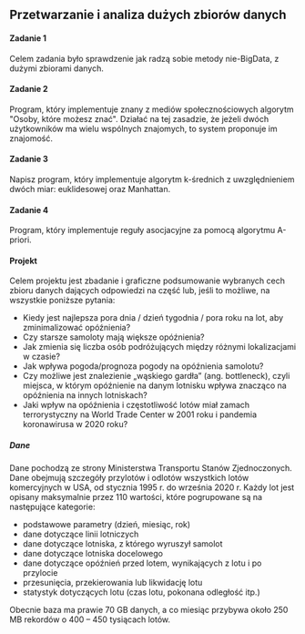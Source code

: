## Przetwarzanie i analiza dużych zbiorów danych


#### Zadanie 1
Celem zadania było sprawdzenie jak radzą sobie metody nie-BigData, z dużymi zbiorami danych.
#### Zadanie 2
Program, który implementuje znany z mediów społecznościowych algorytm "Osoby, które możesz znać". Działać na tej zasadzie, że jeżeli dwóch użytkowników ma wielu wspólnych znajomych, to system proponuje im znajomość.
#### Zadanie 3
Napisz program, który implementuje algorytm k-średnich z uwzględnieniem dwóch miar: euklidesowej oraz Manhattan.
#### Zadanie 4
Program, który implementuje reguły asocjacyjne za pomocą algorytmu A-priori.
#### Projekt
Celem projektu jest zbadanie i graficzne podsumowanie wybranych cech zbioru danych dających odpowiedzi na część lub, jeśli to możliwe, na wszystkie poniższe pytania:
- Kiedy jest najlepsza pora dnia / dzień tygodnia / pora roku na lot, aby zminimalizować opóźnienia?
- Czy starsze samoloty mają większe opóźnienia?
- Jak zmienia się liczba osób podróżujących między różnymi lokalizacjami w czasie?
- Jak wpływa pogoda/prognoza pogody na opóźnienia samolotu?
- Czy możliwe jest znalezienie „wąskiego gardła” (ang. bottleneck), czyli miejsca, w którym opóźnienie na danym lotnisku wpływa znacząco na opóźnienia na innych lotniskach?
- Jaki wpływ na opóźnienia i częstotliwość lotów miał zamach terrorystyczny na World Trade Center w 2001 roku i pandemia koronawirusa w 2020 roku?

##### Dane
Dane pochodzą ze strony Ministerstwa Transportu Stanów Zjednoczonych.
Dane obejmują szczegóły przylotów i odlotów wszystkich lotów komercyjnych w USA, od stycznia 1995 r. do września 2020 r.
Każdy lot jest opisany maksymalnie przez 110 wartości, które pogrupowane są na następujące kategorie:
- podstawowe parametry (dzień, miesiąc, rok)
- dane dotyczące linii lotniczych
- dane dotyczące lotniska, z którego wyruszył samolot
- dane dotyczące lotniska docelowego
- dane dotyczące opóźnień przed lotem, wynikających z lotu i po przylocie
- przesunięcia, przekierowania lub likwidację lotu
- statystyk dotyczących lotu (czas lotu, pokonana odległość itp.)

Obecnie baza ma prawie 70 GB danych, a co miesiąc przybywa około 250 MB rekordów o 400 – 450 tysiącach lotów.

